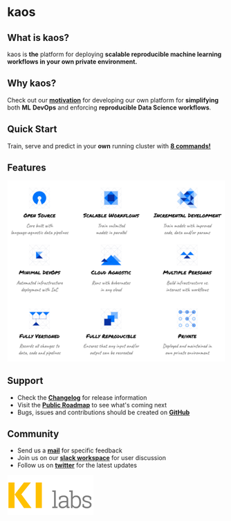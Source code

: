# kaos

## What is kaos?

kaos is **the** platform for deploying **scalable reproducible machine learning workflows in your own private environment.**

## Why kaos?

Check out our [**motivation**](motivation/) for developing our own platform for **simplifying** both **ML** **DevOps** and enforcing **reproducible Data Science workflows**.

## Quick Start

Train, serve and predict in your **own** running cluster with [**8 commands!**](getting-started/quick-start.md)

## Features

![](.gitbook/assets/kaos-features-1.png)

## Support

* Check the [**Changelog**](miscellaneous/changelog.md) for release information
* Visit the [**Public Roadmap**](miscellaneous/roadmap.md) to see what's coming next
* Bugs, issues and contributions should be created on [**GitHub**](https://github.com/KI-labs/kaos/issues/new/choose)

## Community

* Send us a [**mail**](mailto:kaos@ki-labs.com) for specific feedback
* Join us on our [**slack workspace**](https://kaos-slack-inviter.herokuapp.com) for user discussion
* Follow us on [**twitter**](https://twitter.com/intent/follow?screen_name=kaos_ml) for the latest updates

![](.gitbook/assets/image-8.png)

